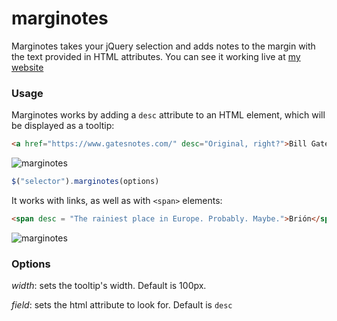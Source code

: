 # marginotes
Marginotes takes your jQuery selection and adds notes to the margin with the text provided in HTML attributes. You can see it working live at [my website](http://francisco.dance)

### Usage

Marginotes works by adding a `desc` attribute to an HTML element, which will be displayed as a tooltip:

```html
<a href="https://www.gatesnotes.com/" desc="Original, right?">Bill Gates</a>
```

![marginotes](https://cloud.githubusercontent.com/assets/3707222/13412271/5434e920-df42-11e5-8c53-c1a4aa25663d.gif)

```javascript
$("selector").marginotes(options)
```

It works with links, as well as with `<span>` elements:

```html
<span desc = "The rainiest place in Europe. Probably. Maybe.">Brión</span>
```

![marginotes](https://cloud.githubusercontent.com/assets/3707222/13556633/11447bde-e3df-11e5-8cc7-1d1f1ca9ac34.gif)


### Options

*width*: sets the tooltip's width. Default is 100px.

*field*: sets the html attribute to look for. Default is `desc`
